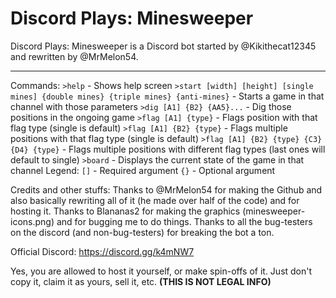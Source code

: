 # Discord Plays: Minesweeper
Discord Plays: Minesweeper is a Discord bot started by @Kikithecat12345 and rewritten by @MrMelon54.
***
Commands:
`>help` - Shows help screen
`>start [width] [height] [single mines] {double mines} {triple mines} {anti-mines}` - Starts a game in that channel with those parameters
`>dig [A1] {B2} {AA5}...` - Dig those positions in the ongoing game
`>flag [A1] {type}` - Flags position with that flag type (single is default)
`>flag [A1] {B2} {type}` - Flags multiple positions with that flag type (single is default)
`>flag [A1] {B2} {type} {C3} {D4} {type}` - Flags multiple positions with different flag types (last ones will default to single)
`>board` - Displays the current state of the game in that channel
Legend:
`[]` - Required argument
`{}` - Optional argument

Credits and other stuffs:
Thanks to @MrMelon54 for making the Github and also basically rewriting all of it (he made over half of the code) and for hosting it.
Thanks to Blananas2 for making the graphics (minesweeper-icons.png) and for bugging me to do things.
Thanks to all the bug-testers on the discord (and non-bug-testers) for breaking the bot a ton.

Official Discord: https://discord.gg/k4mNW7

Yes, you are allowed to host it yourself, or make spin-offs of it. Just don't copy it, claim it as yours, sell it, etc. **(THIS IS __NOT__ LEGAL INFO)**
